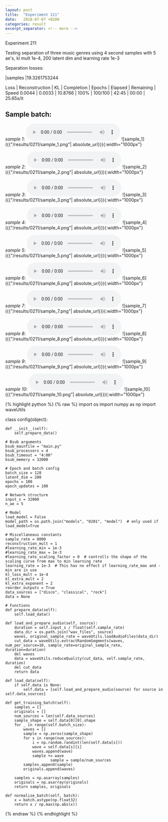 ```yaml
---
layout: post
title:  "Experiment 211"
date:   2018-07-07 +0200
categories: result
excerpt_separator: <!-- more -->
---
```

Experiment 211

Testing separation of three music genres using 4 second samples with 5 ae's, kl mult 1e-4, 200 latent dim and learning rate 1e-3

Separation losses:

|samples
|19.3261753244

Loss | Reconstruction | KL | Completion | Epochs | Elapsed | Remaining | Speed
0.0044 | 0.0033 | 10.8766 | 100% | 100/100 | 42:45 | 00:00 | 25.65s/it<!-- more -->

## **Sample batch**:
_sample 1_:
<audio src="/ResultsOverview/results/0211/sample_1.wav" controls preload></audio>
![sample_1]({{"/results/0211/sample_1.png"| absolute_url}}){:width="1000px"}

_sample 2_:
<audio src="/ResultsOverview/results/0211/sample_2.wav" controls preload></audio>
![sample_2]({{"/results/0211/sample_2.png"| absolute_url}}){:width="1000px"}

_sample 3_:
<audio src="/ResultsOverview/results/0211/sample_3.wav" controls preload></audio>
![sample_3]({{"/results/0211/sample_3.png"| absolute_url}}){:width="1000px"}

_sample 4_:
<audio src="/ResultsOverview/results/0211/sample_4.wav" controls preload></audio>
![sample_4]({{"/results/0211/sample_4.png"| absolute_url}}){:width="1000px"}

_sample 5_:
<audio src="/ResultsOverview/results/0211/sample_5.wav" controls preload></audio>
![sample_5]({{"/results/0211/sample_5.png"| absolute_url}}){:width="1000px"}

_sample 6_:
<audio src="/ResultsOverview/results/0211/sample_6.wav" controls preload></audio>
![sample_6]({{"/results/0211/sample_6.png"| absolute_url}}){:width="1000px"}

_sample 7_:
<audio src="/ResultsOverview/results/0211/sample_7.wav" controls preload></audio>
![sample_7]({{"/results/0211/sample_7.png"| absolute_url}}){:width="1000px"}

_sample 8_:
<audio src="/ResultsOverview/results/0211/sample_8.wav" controls preload></audio>
![sample_8]({{"/results/0211/sample_8.png"| absolute_url}}){:width="1000px"}

_sample 9_:
<audio src="/ResultsOverview/results/0211/sample_9.wav" controls preload></audio>
![sample_9]({{"/results/0211/sample_9.png"| absolute_url}}){:width="1000px"}

_sample 10_:
<audio src="/ResultsOverview/results/0211/sample_10.wav" controls preload></audio>
![sample_10]({{"/results/0211/sample_10.png"| absolute_url}}){:width="1000px"}


{% highlight python %}
{% raw %}
import os
import numpy as np
import waveUtils


class config(object):

	def __init__(self):
		self.prepare_data()

	# Bsub arguments
	bsub_mainfile = "main.py"
	bsub_processors = 4
	bsub_timeout = "4:00"
	bsub_memory = 32000

	# Epoch and batch config
	batch_size = 128
	latent_dim = 200
	epochs = 100
	epoch_updates = 100

	# Network structure
	input_s = 32000
	n_ae = 5

	# Model
	load_model = False
	model_path = os.path.join("models", "0201", "model")  # only used if load_model=True

	# Miscellaneous constants
	sample_rate = 8000
	reconstruction_mult = 1
	#learning_rate_min = 1e-3
	#learning_rate_max = 1e-3
	#learning_rate_scaling_factor = 0  # controlls the shape of the scaling curve from max to min learning rate
	learning_rate = 1e-3  # This has no effect if learning_rate_max and -min are in use
	kl_loss_mult = 1e-4
	kl_extra_mult = 2
	kl_extra_exponent = 2
	reorder_outputs = True
	data_sources = ["disco", "classical", "rock"]
	data = None

	# Functions
	def prepare_data(self):
		self.load_data()

	def load_and_prepare_audio(self, source):
		duration = self.input_s / float(self.sample_rate)
		data_dir = os.path.join("wav_files", source)
		waves, original_sample_rate = waveUtils.loadAudioFiles(data_dir)
		cut_data = waveUtils.extractRandomSegments(waves, num_per_source=10, sample_rate=original_sample_rate, duration=duration)
		del waves
		data = waveUtils.reduceQuality(cut_data, self.sample_rate, duration)
		del cut_data
		return data

	def load_data(self):
		if self.data is None:
			self.data = [self.load_and_prepare_audio(source) for source in self.data_sources]

	def get_training_batch(self):
		samples = []
		originals = []
		num_sources = len(self.data_sources)
		sample_shape = self.data[0][0].shape
		for _ in range(self.batch_size):
			waves = []
			sample = np.zeros(sample_shape)
			for s in range(num_sources):
				i = np.random.randint(len(self.data[s]))
				wave = self.data[s][i]
				waves.append(wave)
				sample += wave
                        sample = sample/num_sources
			samples.append(sample)
			originals.append(waves)

		samples = np.asarray(samples)
		originals = np.asarray(originals)
		return samples, originals

	def normalize_batch(self, batch):
		x = batch.astype(np.float32)
		return x / np.max(np.abs(x))


{% endraw %}
{% endhighlight %}
